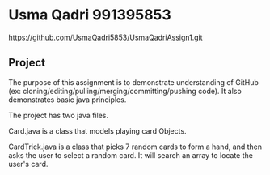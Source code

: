 # Usma Qadri 991395853

https://github.com/UsmaQadri5853/UsmaQadriAssign1.git

## Project

The purpose of this assignment is to demonstrate understanding of GitHub (ex: cloning/editing/pulling/merging/committing/pushing code). It also demonstrates basic java principles. 

The project has two java files. 

Card.java is a class that models playing card Objects.  

CardTrick.java is a class that picks 7 random cards to form a hand, and then asks the user to select a random card. It will search an array to locate the user's card.